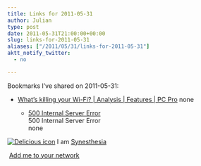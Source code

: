 ```yaml
---
title: Links for 2011-05-31
author: Julian
type: post
date: 2011-05-31T21:00:00+00:00
slug: links-for-2011-05-31 
aliases: ["/2011/05/31/links-for-2011-05-31"]
aktt_notify_twitter:
  - no

---
```

Bookmarks I&#8217;ve shared on 2011-05-31:

  * [What&#8217;s killing your Wi-Fi? | Analysis | Features | PC Pro][1] 
    none</li> 
    
      * [500 Internal Server Error][2]  
        500 Internal Server Error  
        none</ul> 
    
    <p class="deliciouslink">
      <a href="https://del.icio.us/synesthesia" title="See all my bookmarks on del.icio.us"><img src="https://www.synesthesia.co.uk/images/deliciousicon.jpg" alt="Delicious icon" /></a>&nbsp;I am <a href="https://del.icio.us/synesthesia" title="See all my bookmarks on del.icio.us">Synesthesia</a>
    </p>
    
    <p class="deliciouslink">
      <a href="https://del.icio.us/network?add=synesthesia" title="Add me to your del.icio.us network"><img src="https://www.synesthesia.co.uk/images/add.gif" alt="" /></a>&nbsp;<a href="https://del.icio.us/network?add=synesthesia" title="Add me to your del.icio.us network">Add me to your network</a>
    </p>

 [1]: https://www.pcpro.co.uk/features/367672/whats-killing-your-wi-fi
 [2]: https://feeds.delicious.com/v2/rss/synesthesia